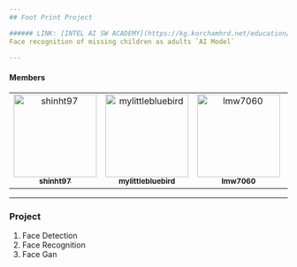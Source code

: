 ```yaml
---
## Foot Print Project

###### LINK: [INTEL AI SW ACADEMY](https://kg.korchamhrd.net/education/professionalSkillEduDetail.do?rootMenuId=3417&menuId=3422&gaebalwon_cd=04000&gwajeong_no=M2023028)
Face recognition of missing children as adults `AI Model`

---
```

#### Members

<table>
  <tbody>
      <td align="center" valign="top" width="25%"><a href="https://github.com/shinht97"><img src="https://avatars.githubusercontent.com/u/71716980?v=4" width="150px;" alt="shinht97"/><br /><sub><b>shinht97</b></sub></a></td>
      <td align="center" valign="top" width="25%"><a href="https://github.com/mylittlebluebird"><img src="https://avatars.githubusercontent.com/u/153490751?v=4" width="150px;" alt="mylittlebluebird"/><br /><sub><b>mylittlebluebird</b></sub></a></td>
      <td align="center" valign="top" width="25%"><a href="https://github.com/lmw7060"><img src="https://avatars.githubusercontent.com/u/62680187?v=4" width="150px;" alt="lmw7060"/><br /><sub><b>lmw7060</b></sub></a></td>
      <td align="center" valign="top" width="25%"><a href="https://github.com/JEONGMOONKIM"><img src="https://avatars.githubusercontent.com/u/153802861?v=4" width="150px;" alt="JEONGMOONKIM"/><br /><sub><b>JEONGMOONKIM</b></sub></a></td>
      
  </tbody>
</table>

---
### Project
1. Face Detection
2. Face Recognition
3. Face Gan
